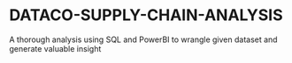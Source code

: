 # DATACO-SUPPLY-CHAIN-ANALYSIS
A thorough analysis using SQL and PowerBI to wrangle given dataset  and generate valuable insight
